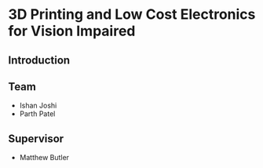 # 3D Printing and Low Cost Electronics for Vision Impaired

## Introduction

## Team
* Ishan Joshi
* Parth Patel

## Supervisor
* Matthew Butler




